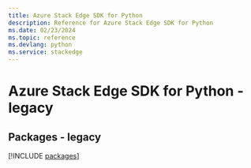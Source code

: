 ```yaml
---
title: Azure Stack Edge SDK for Python
description: Reference for Azure Stack Edge SDK for Python
ms.date: 02/23/2024
ms.topic: reference
ms.devlang: python
ms.service: stackedge
---
```

# Azure Stack Edge SDK for Python - legacy
## Packages - legacy
[!INCLUDE [packages](stack-edge-index.md)]